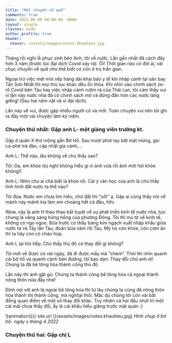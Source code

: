 ```yaml
---
title: "Một chuyến về quê"
comments: true
date: 2022-06-09 00:00:00 -0000
layout: single
classes: wide
author_profile: true
header:
  teaser: /assets/images/notes.khauhieu.jpg
---
```


Tháng rồi nghỉ lễ phục sinh bên Anh, tôi về nước. 
Lần gần nhất đã cách đây hơn 3 năm (trước lúc đại dịch Covid xảy rả).
Ôi! Thời gian nào có đợi ai, vài chục chuyến về quê như thế biết có còn ở trọ trần gian.

Ngoại trừ việc mệt mỏi xếp hàng dài khai báo y tế khi nhập cảnh tại sân bay Tân Sơn Nhất thì mọi thủ tục khác đều ổn thỏa.
Khi nhìn vào chính sách ze-rô Covid bên Tàu hay việc nhập cảnh rườm rà của Thái Lan, 
tôi cảm thấy vui vì lần này nước nhà đã có chính sách mở và đúng đắn hơn các nước láng giếng! (Sau hai năm vật vã vì đại dịch).

Lần này về vui, được gặp nhiều người cũ và mới. Toàn chuyện vui nên tôi ghi ra đây một vài chuyện làm kỷ niệm.

### Chuyện thứ nhất: Gặp anh L- một giảng viên trường kt. 

Gặp ở quán X thơ mộng gần Bờ Hồ. Sau mươi phút tay bắt mặt mừng, gọi ca-phê trà đào, cập nhật gia cảnh,...

Anh L: Thế nào, lâu không về chú thấy sao?

Tôi: Dạ, em khỏe (tự nghĩ không hiểu gì vì ảnh vừa rồi ảnh mới hỏi khỏe không!)

Anh L: Nhìn chú ai chả biết là khỏe rồi. Cái ý văn học của anh là chú thấy tình hình đất nước ta thế nào?

Tôi đùa: Nước em chưa tìm hiểu, chứ đất thì "sốt" ạ. Gặp ai cũng thấy nói về mảnh này mảnh kia làm em choáng hết cả đầu, hihi.

Wow, vậy là anh H thao thao bất tuyệt về sự phát triển kinh tế nước nhà, tựu chung là vầng sáng hửng hồng của phương Đông.
Tôi thì mù tịt về kinh tế, không có ngo ngoe. 
Bữa trước có thấy bảng kim ngạch xuất nhập khẩu giữa nước ta và Tây lẫn Tàu, đoán bừa năm rồi Tàu, Mỹ nó còn khỏe, còn cơm ăn thì ta hãy còn có cháo húp.

Anh L lại hỏi tiếp: Chú thấy thủ đô có thay đổi gì không?

Tôi mới về được có vài ngày, đã đi được mấy mà "chém". Thôi thì nhìn quanh cái bờ hồ và quanh cảnh bên đường, tôi bạo dạn: Thay đổi chứ anh ơi! 
Chúng ta đã bê tông hóa thành công thủ đô.

Lần này thì anh gật gù: Chúng ta thành công bê tông hóa cả ngoại thành nông thôn nữa đấy nhé!

Định nói với anh là ngoài bê tông hóa thì từ lâu chúng ta cũng đã nông thôn hóa thành thị thành công, mà nghĩlại thôi.
Mặc dù chúng tôi còn vài bất đồng quan điểm về một số thay đổi khác. 
Tuy nhiên cả hai đầu nhứt trí một cái mãi chưa thấy đổi, ấy là cái khẩu hiểu giăng trước mặt quán :)

![animation]({{ site.url }}/assets/images/notes.khauhieu.jpg) *Hình chụp ở bờ hồ- ngày x tháng 4 2022*

### Chuyện thứ hai: Gặp chị L




